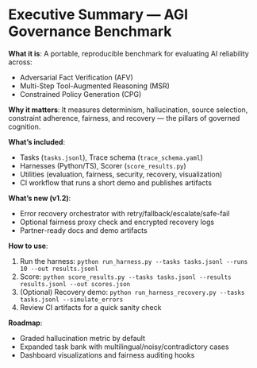 
# Executive Summary — AGI Governance Benchmark

**What it is**: A portable, reproducible benchmark for evaluating AI reliability across:
- Adversarial Fact Verification (AFV)
- Multi-Step Tool-Augmented Reasoning (MSR)
- Constrained Policy Generation (CPG)

**Why it matters**: It measures determinism, hallucination, source selection, constraint adherence, fairness, and recovery — the pillars of governed cognition.

**What’s included**:
- Tasks (`tasks.jsonl`), Trace schema (`trace_schema.yaml`)
- Harnesses (Python/TS), Scorer (`score_results.py`)
- Utilities (evaluation, fairness, security, recovery, visualization)
- CI workflow that runs a short demo and publishes artifacts

**What’s new (v1.2)**:
- Error recovery orchestrator with retry/fallback/escalate/safe-fail
- Optional fairness proxy check and encrypted recovery logs
- Partner-ready docs and demo artifacts

**How to use**:
1. Run the harness: `python run_harness.py --tasks tasks.jsonl --runs 10 --out results.jsonl`
2. Score: `python score_results.py --tasks tasks.jsonl --results results.jsonl --out scores.json`
3. (Optional) Recovery demo: `python run_harness_recovery.py --tasks tasks.jsonl --simulate_errors`
4. Review CI artifacts for a quick sanity check

**Roadmap**:
- Graded hallucination metric by default
- Expanded task bank with multilingual/noisy/contradictory cases
- Dashboard visualizations and fairness auditing hooks

